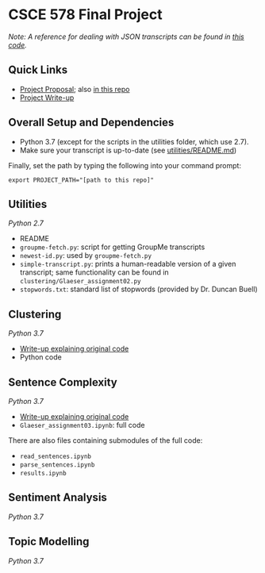 # CSCE 578 Final Project

*Note: A reference for dealing with JSON transcripts can be found in [this code](clustering/Glaeser_assignment02.py).*

## Quick Links

* [Project Proposal](https://www.overleaf.com/read/nmbpfkzvzjgj); also [in this repo](Glaeser,Quan_Proposal.pdf)
* [Project Write-up](https://www.overleaf.com/read/nmbpfkzvzjgj)

## Overall Setup and Dependencies

* Python 3.7 (except for the scripts in the utilities folder, which use 2.7).  
* Make sure your transcript is up-to-date (see [utilities/README.md](utilities/README.md))

Finally, set the path by typing the following into your command prompt:
```
export PROJECT_PATH="[path to this repo]"
```

## Utilities

*Python 2.7*

* README
* `groupme-fetch.py`: script for getting GroupMe transcripts
* `newest-id.py`: used by `groupme-fetch.py`
* `simple-transcript.py`: prints a human-readable version of a given transcript; same functionality can be found in `clustering/Glaeser_assignment02.py`
* `stopwords.txt`: standard list of stopwords (provided by Dr. Duncan Buell)

## Clustering

*Python 3.7*

* [Write-up explaining original code](https://www.overleaf.com/read/cwzdnysgycvf)
* Python code

## Sentence Complexity

*Python 3.7*

* [Write-up explaining original code](https://www.overleaf.com/read/zczwcrsfwjqk)
* `Glaeser_assignment03.ipynb`: full code

There are also files containing submodules of the full code:  
* `read_sentences.ipynb`
* `parse_sentences.ipynb`
* `results.ipynb`

## Sentiment Analysis

*Python 3.7*

## Topic Modelling

*Python 3.7*
